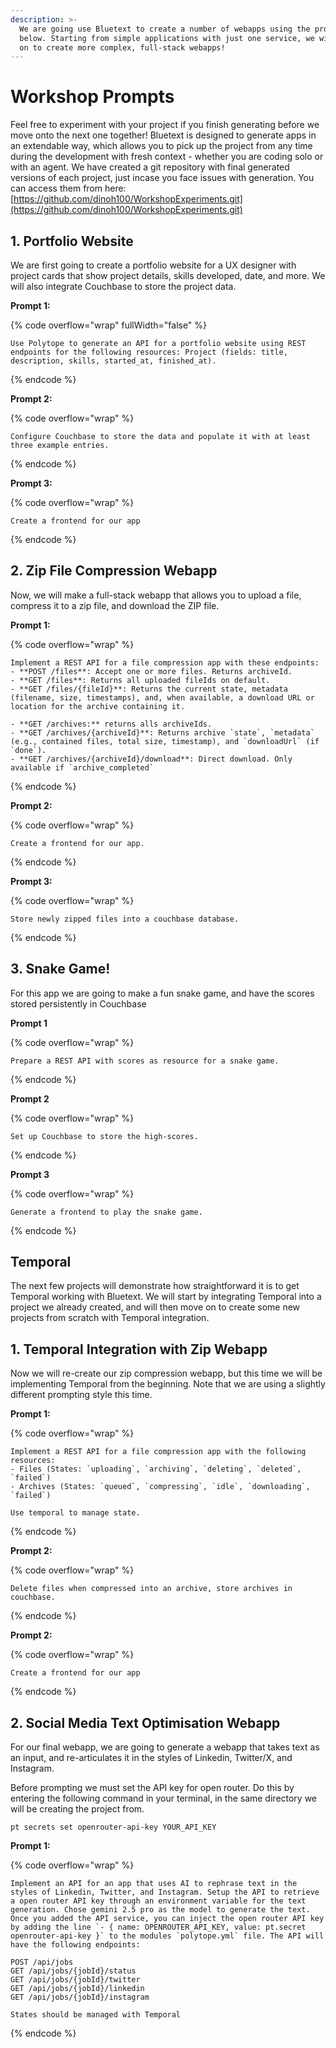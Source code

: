 ```yaml
---
description: >-
  We are going use Bluetext to create a number of webapps using the prompts
  below. Starting from simple applications with just one service, we will move
  on to create more complex, full-stack webapps!
---
```


# Workshop Prompts

Feel free to experiment with your project if you finish generating before we move onto the next one together! Bluetext is designed to generate apps in an extendable way, which allows you to pick up the project from any time during the development with fresh context - whether you are coding solo or with an agent. We have created a git repository with final generated versions of each project, just incase you face issues with generation. You can access them from here: [https://github.com/dinoh100/WorkshopExperiments.git](https://github.com/dinoh100/WorkshopExperiments.git)

## 1. Portfolio Website

We are first going to create a portfolio website for a UX designer with project cards that show project details, skills developed, date, and more. We will also integrate Couchbase to store the project data.&#x20;

**Prompt 1:**&#x20;

{% code overflow="wrap" fullWidth="false" %}
```markup
Use Polytope to generate an API for a portfolio website using REST endpoints for the following resources: Project (fields: title, description, skills, started_at, finished_at).
```
{% endcode %}

**Prompt 2:**

{% code overflow="wrap" %}
```markup
Configure Couchbase to store the data and populate it with at least three example entries.
```
{% endcode %}

**Prompt 3:**

{% code overflow="wrap" %}
```markup
Create a frontend for our app
```
{% endcode %}

## 2. Zip File Compression Webapp

Now, we will make a full-stack webapp that allows you to upload a file, compress it to a zip file, and download the ZIP file.&#x20;

**Prompt 1:**

{% code overflow="wrap" %}
```markup
Implement a REST API for a file compression app with these endpoints:
- **POST /files**: Accept one or more files. Returns archiveId. 
- **GET /files**: Returns all uploaded fileIds on default. 
- **GET /files/{fileId}**: Returns the current state, metadata (filename, size, timestamps), and, when available, a download URL or location for the archive containing it.

- **GET /archives:** returns alls archiveIds.
- **GET /archives/{archiveId}**: Returns archive `state`, `metadata` (e.g., contained files, total size, timestamp), and `downloadUrl` (if `done`).
- **GET /archives/{archiveId}/download**: Direct download. Only available if `archive_completed`
```
{% endcode %}

**Prompt 2:**&#x20;

{% code overflow="wrap" %}
```markup
Create a frontend for our app.
```
{% endcode %}

**Prompt 3:**

{% code overflow="wrap" %}
```markup
Store newly zipped files into a couchbase database.
```
{% endcode %}

## 3. Snake Game!

For this app we are going to make a fun snake game, and have the scores stored persistently in Couchbase

**Prompt 1**

{% code overflow="wrap" %}
```markup
Prepare a REST API with scores as resource for a snake game.
```
{% endcode %}

**Prompt 2**

{% code overflow="wrap" %}
```markup
Set up Couchbase to store the high-scores.
```
{% endcode %}

**Prompt 3**

{% code overflow="wrap" %}
```markup
Generate a frontend to play the snake game.
```
{% endcode %}

## Temporal&#x20;

The next few projects will demonstrate how straightforward it is to get Temporal working with Bluetext. We will start by integrating Temporal into a project we already created, and will then move on to create some new projects from scratch with Temporal integration.

## 1. Temporal Integration with Zip Webapp

Now we will re-create our zip compression webapp, but this time we will be implementing Temporal from the beginning. Note that we are using a slightly different prompting style this time.

**Prompt 1:**

{% code overflow="wrap" %}
```
Implement a REST API for a file compression app with the following resources:
- Files (States: `uploading`, `archiving`, `deleting`, `deleted`, `failed`)
- Archives (States: `queued`, `compressing`, `idle`, `downloading`, `failed`)

Use temporal to manage state.
```
{% endcode %}

**Prompt 2:**&#x20;

{% code overflow="wrap" %}
```
Delete files when compressed into an archive, store archives in couchbase.
```
{% endcode %}

**Prompt 2:**&#x20;

{% code overflow="wrap" %}
```markup
Create a frontend for our app
```
{% endcode %}

## 2. Social Media Text Optimisation Webapp

For our final webapp, we are going to generate a webapp that takes text as an input, and re-articulates it in the styles of Linkedin, Twitter/X, and Instagram.&#x20;

Before prompting we must set the API key for open router. Do this by entering the following command in your terminal, in the same directory we will be creating the project from.

```
pt secrets set openrouter-api-key YOUR_API_KEY
```

**Prompt 1:**&#x20;

{% code overflow="wrap" %}
```
Implement an API for an app that uses AI to rephrase text in the styles of Linkedin, Twitter, and Instagram. Setup the API to retrieve a open router API key through an environment variable for the text generation. Chose gemini 2.5 pro as the model to generate the text. Once you added the API service, you can inject the open router API key by adding the line `- { name: OPENROUTER_API_KEY, value: pt.secret openrouter-api-key }` to the modules `polytope.yml` file. The API will have the following endpoints: 

POST /api/jobs 
GET /api/jobs/{jobId}/status 
GET /api/jobs/{jobId}/twitter 
GET /api/jobs/{jobId}/linkedin 
GET /api/jobs/{jobId}/instagram 

States should be managed with Temporal
```
{% endcode %}







